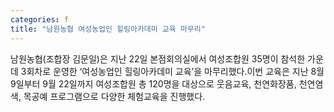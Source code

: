 ```yaml
---
categories: f
title: "남원농협 여성농업인 힐링아카데미 교육 마무리"
---
```

남원농협(조합장 김문일)은 지난 22일 본점회의실에서 여성조합원 35명이 참석한 가운데 3회차로 운영한 ‘여성농업인 힐링아카데미 교육’을 마무리했다.이번 교육은 지난 8월 9일부터 9월 22일까지 여성조합원 총 120명을 대상으로 웃음교육, 천연화장품, 천연염색, 목공예 프로그램으로 다양한 체험교육을 진행했다.